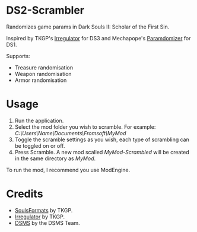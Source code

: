 # DS2-Scrambler

Randomizes game params in Dark Souls II: Scholar of the First Sin.

Inspired by TKGP's [Irregulator](https://github.com/JKAnderson/Irregulator) for DS3 and Mechapope's [Paramdomizer](https://github.com/Mechapope/Paramdomizer) for DS1.

Supports:
* Treasure randomisation
* Weapon randomisation
* Armor randomisation

# Usage
1. Run the application.
2. Select the mod folder you wish to scramble. For example: *C:\Users\Name\Documents\Fromsoft\MyMod*
3. Toggle the scramble settings as you wish, each type of scrambling can be toggled on or off.
4. Press Scramble. A new mod scalled *MyMod-Scrambled* will be created in the same directory as *MyMod*.

To run the mod, I recommend you use ModEngine.

# Credits
* [SoulsFormats](https://github.com/JKAnderson/SoulsFormats) by TKGP.
* [Irregulator](https://github.com/JKAnderson/Irregulator) by TKGP.
* [DSMS](https://github.com/soulsmods/DSMapStudio) by the DSMS Team.
